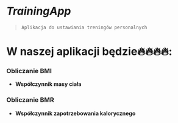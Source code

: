  # ***TrainingApp***
> `Aplikacja do ustawiania treningów personalnych`


# W naszej aplikacji będzie🔥🔥🔥🔥:
### Obliczanie BMI
- **Współczynnik masy ciała**
### Obliczanie BMR
- **Współczynnik zapotrzebowania kalorycznego**

